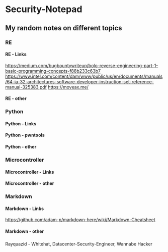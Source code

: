 # Security-Notepad
## My random notes on different topics
### **RE**
#### RE - Links
<https://medium.com/bugbountywriteup/bolo-reverse-engineering-part-1-basic-programming-concepts-f88b233c63b7>
<https://www.intel.com/content/dam/www/public/us/en/documents/manuals/64-ia-32-architectures-software-developer-instruction-set-reference-manual-325383.pdf>
<https://moveax.me/>
#### RE - other
### **Python**
#### Python - Links
#### Python - pwntools
#### Python - other
### **Microcontroller**
#### Microcontroller - Links
#### Microcontroller - other
### **Markdown**
#### Markdown - Links
https://github.com/adam-p/markdown-here/wiki/Markdown-Cheatsheet
#### Markdown - other
###
#### 
#### 
Rayquazid - Whitehat, Datacenter-Security-Engineer, Wannabe Hacker
